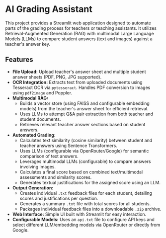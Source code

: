 # AI Grading Assistant

This project provides a Streamlit web application designed to automate parts of the grading process for teachers or teaching assistants. It utilizes Retrieval-Augmented Generation (RAG) with multimodal Large Language Models (LLMs) to compare student answers (text and images) against a teacher's answer key.

## Features

* **File Upload:** Upload teacher's answer sheet and multiple student answer sheets (PDF, PNG, JPG supported).
* **OCR Integration:** Extracts text from uploaded documents using Tesseract OCR via `pytesseract`. Handles PDF conversion to images using `pdf2image` and Poppler.
* **Multimodal RAG:**
    * Builds a vector store (using FAISS and configurable embedding models) from the teacher's answer sheet for efficient retrieval.
    * Uses LLMs to attempt Q&A pair extraction from both teacher and student documents.
    * Retrieves relevant teacher answer sections based on student answers.
* **Automated Grading:**
    * Calculates text similarity (cosine similarity) between student and teacher answers using Sentence Transformers.
    * Uses LLMs (configurable via OpenRouter/Google) for semantic comparison of text answers.
    * Leverages multimodal LLMs (configurable) to compare answers involving images.
    * Calculates a final score based on combined text/multimodal assessments and similarity scores.
    * Generates textual justifications for the assigned score using an LLM.
* **Output Generation:**
    * Creates individual `.txt` feedback files for each student, detailing scores and justifications per question.
    * Generates a summary `.txt` file with total scores for all students.
    * Packages individual feedback files into a downloadable `.zip` archive.
* **Web Interface:** Simple UI built with Streamlit for easy interaction.
* **Configurable Models:** Uses an `api.txt` file to configure API keys and select different LLM/embedding models via OpenRouter or directly from Google.

